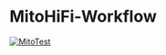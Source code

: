 # MitoHiFi-Workflow
[![MitoTest][mitotest-badge]][mitotest]

[mitotest-badge]: https://github.com/nolwarre/MitoHiFi-Workflow/actions/workflows/blank.yml/badge.svg
[mitotest]: https://github.com/nolwarre/MitoHiFi-Workflow/actions?query=workflow%3ACI
